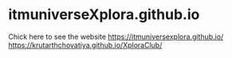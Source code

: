 # itmuniverseXplora.github.io

Chick here to see the website
https://itmuniversexplora.github.io/
https://krutarthchovatiya.github.io/XploraClub/
